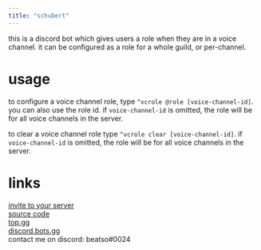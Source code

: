 ```yaml
---
title: "schubert"
---
```


this is a discord bot which gives users a role when they are in a voice channel. it can be configured as a role for a whole guild, or per-channel.


# usage

to configure a voice channel role, type `^vcrole @role [voice-channel-id]`. you can also use the role id. if `voice-channel-id` is omitted, the role will be for all voice channels in the server.

to clear a voice channel role type `^vcrole clear [voice-channel-id]`. if `voice-channel-id` is omitted, the role will be for all voice channels in the server.


# links


[invite to your server](https://discord.com/oauth2/authorize?client_id=777514345461448714&scope=bot&permissions=268504064)  
[source code](https://github.com/Beatso/Schubert)  
[top.gg](https://top.gg/bot/777514345461448714)  
[discord.bots.gg](https://discord.bots.gg/bots/777514345461448714)  
contact me on discord: beatso#0024  
